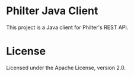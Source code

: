 # Philter Java Client

This project is a Java client for Philter's REST API.

# License

Licensed under the Apache License, version 2.0.
